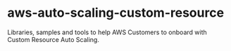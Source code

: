 # aws-auto-scaling-custom-resource
Libraries, samples and tools to help AWS Customers to onboard with Custom Resource Auto Scaling.
